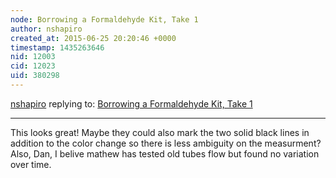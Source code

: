 ```yaml
---
node: Borrowing a Formaldehyde Kit, Take 1
author: nshapiro
created_at: 2015-06-25 20:20:46 +0000
timestamp: 1435263646
nid: 12003
cid: 12023
uid: 380298
---
```




[nshapiro](../profile/nshapiro) replying to: [Borrowing a Formaldehyde Kit, Take 1](../notes/mathew/06-25-2015/borrowing-a-formaldehyde-kit-take-1)

----
This looks great! Maybe they could also mark the two solid black lines in addition to the color change so there is less ambiguity on the measurment? Also, Dan, I belive mathew has tested old tubes flow but found no variation over time. 